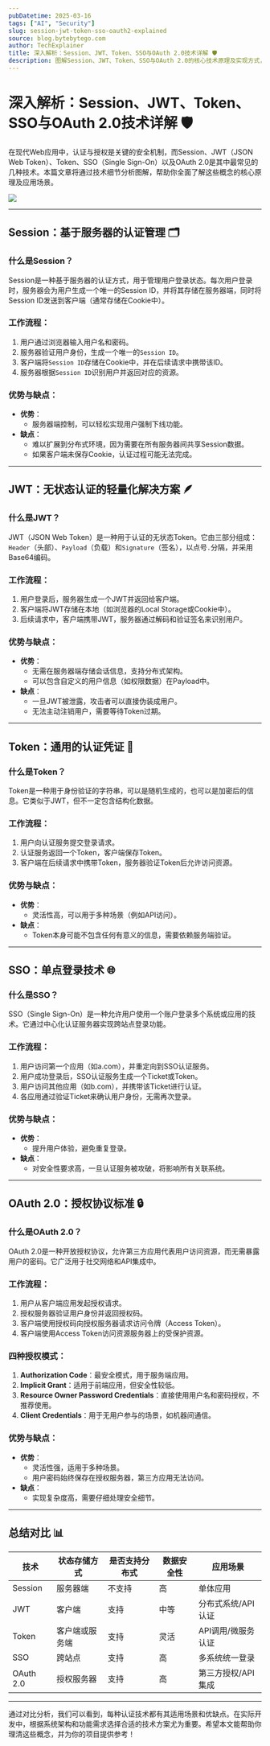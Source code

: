 ```yaml
---
pubDatetime: 2025-03-16
tags: ["AI", "Security"]
slug: session-jwt-token-sso-oauth2-explained
source: blog.bytebytego.com
author: TechExplainer
title: 深入解析：Session、JWT、Token、SSO与OAuth 2.0技术详解 🛡️
description: 图解Session、JWT、Token、SSO与OAuth 2.0的核心技术原理及实现方式，让你全面了解现代认证系统。
---
```


# 深入解析：Session、JWT、Token、SSO与OAuth 2.0技术详解 🛡️

在现代Web应用中，认证与授权是关键的安全机制，而Session、JWT（JSON Web Token）、Token、SSO（Single Sign-On）以及OAuth 2.0是其中最常见的几种技术。本篇文章将通过技术细节分析图解，帮助你全面了解这些概念的核心原理及应用场景。

![](../../assets/193.jpeg)

---

## Session：基于服务器的认证管理 🗂️

### 什么是Session？

Session是一种基于服务器的认证方式，用于管理用户登录状态。每次用户登录时，服务器会为用户生成一个唯一的Session ID，并将其存储在服务器端，同时将Session ID发送到客户端（通常存储在Cookie中）。

### 工作流程：

1. 用户通过浏览器输入用户名和密码。
2. 服务器验证用户身份，生成一个唯一的`Session ID`。
3. 客户端将`Session ID`存储在Cookie中，并在后续请求中携带该ID。
4. 服务器根据`Session ID`识别用户并返回对应的资源。

### 优势与缺点：

- **优势**：
  - 服务器端控制，可以轻松实现用户强制下线功能。
- **缺点**：
  - 难以扩展到分布式环境，因为需要在所有服务器间共享Session数据。
  - 如果客户端未保存Cookie，认证过程可能无法完成。

---

## JWT：无状态认证的轻量化解决方案 🪶

### 什么是JWT？

JWT（JSON Web Token）是一种用于认证的无状态Token。它由三部分组成：`Header`（头部）、`Payload`（负载）和`Signature`（签名），以点号`.`分隔，并采用Base64编码。

### 工作流程：

1. 用户登录后，服务器生成一个JWT并返回给客户端。
2. 客户端将JWT存储在本地（如浏览器的Local Storage或Cookie中）。
3. 后续请求中，客户端携带JWT，服务器通过解码和验证签名来识别用户。

### 优势与缺点：

- **优势**：
  - 无需在服务器端存储会话信息，支持分布式架构。
  - 可以包含自定义的用户信息（如权限数据）在Payload中。
- **缺点**：
  - 一旦JWT被泄露，攻击者可以直接伪装成用户。
  - 无法主动注销用户，需要等待Token过期。

---

## Token：通用的认证凭证 🔑

### 什么是Token？

Token是一种用于身份验证的字符串，可以是随机生成的，也可以是加密后的信息。它类似于JWT，但不一定包含结构化数据。

### 工作流程：

1. 用户向认证服务提交登录请求。
2. 认证服务返回一个Token，客户端保存Token。
3. 客户端在后续请求中携带Token，服务器验证Token后允许访问资源。

### 优势与缺点：

- **优势**：
  - 灵活性高，可以用于多种场景（例如API访问）。
- **缺点**：
  - Token本身可能不包含任何有意义的信息，需要依赖服务端验证。

---

## SSO：单点登录技术 🌐

### 什么是SSO？

SSO（Single Sign-On）是一种允许用户使用一个账户登录多个系统或应用的技术。它通过中心化认证服务器实现跨站点登录功能。

### 工作流程：

1. 用户访问第一个应用（如a.com），并重定向到SSO认证服务。
2. 用户成功登录后，SSO认证服务生成一个Ticket或Token。
3. 用户访问其他应用（如b.com），并携带该Ticket进行认证。
4. 各应用通过验证Ticket来确认用户身份，无需再次登录。

### 优势与缺点：

- **优势**：
  - 提升用户体验，避免重复登录。
- **缺点**：
  - 对安全性要求高，一旦认证服务被攻破，将影响所有关联系统。

---

## OAuth 2.0：授权协议标准 🔒

### 什么是OAuth 2.0？

OAuth 2.0是一种开放授权协议，允许第三方应用代表用户访问资源，而无需暴露用户的密码。它广泛用于社交网络和API集成中。

### 工作流程：

1. 用户从客户端应用发起授权请求。
2. 授权服务器验证用户身份并返回授权码。
3. 客户端使用授权码向授权服务器请求访问令牌（Access Token）。
4. 客户端使用Access Token访问资源服务器上的受保护资源。

### 四种授权模式：

1. **Authorization Code**：最安全模式，用于服务端应用。
2. **Implicit Grant**：适用于前端应用，但安全性较低。
3. **Resource Owner Password Credentials**：直接使用用户名和密码授权，不推荐使用。
4. **Client Credentials**：用于无用户参与的场景，如机器间通信。

### 优势与缺点：

- **优势**：
  - 灵活性强，适用于多种场景。
  - 用户密码始终保存在授权服务器，第三方应用无法访问。
- **缺点**：
  - 实现复杂度高，需要仔细处理安全细节。

---

## 总结对比 📊

| 技术      | 状态存储方式   | 是否支持分布式 | 数据安全性 | 应用场景           |
| --------- | -------------- | -------------- | ---------- | ------------------ |
| Session   | 服务器端       | 不支持         | 高         | 单体应用           |
| JWT       | 客户端         | 支持           | 中等       | 分布式系统/API认证 |
| Token     | 客户端或服务端 | 支持           | 灵活       | API调用/微服务认证 |
| SSO       | 跨站点         | 支持           | 高         | 多系统统一登录     |
| OAuth 2.0 | 授权服务器     | 支持           | 高         | 第三方授权/API集成 |

---

通过对比分析，我们可以看到，每种认证技术都有其适用场景和优缺点。在实际开发中，根据系统架构和功能需求选择合适的技术方案尤为重要。希望本文能帮助你理清这些概念，并为你的项目提供参考！
